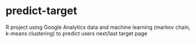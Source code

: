 # predict-target
R project using Google Analytics data and machine learning (markov chain, k-means clustering) to predict users next/last target page
